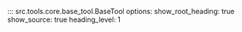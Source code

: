::: src.tools.core.base_tool.BaseTool
    options:
        show_root_heading: true
        show_source: true
        heading_level: 1